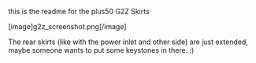 this is the readme for the plus50 G2Z Skirts

[image]g2z_screenshot.png[/image]

The rear skirts (like with the power inlet and other side) are just extended, maybe someone wants to put some keystones in there. :)
